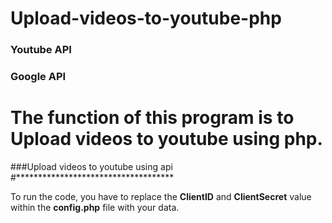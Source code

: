 # Upload-videos-to-youtube-php
### Youtube API
### Google API
# The function of this program is to Upload videos to youtube using php.
###Upload videos to youtube using api
#************************************

To run the code, you have to replace the __ClientID__ and __ClientSecret__ value within the __config.php__ file with your data.
